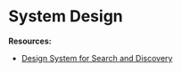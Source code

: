 # System Design

**Resources:**
- [Design System for Search and Discovery](https://eugeneyan.com/writing/system-design-for-discovery/)
